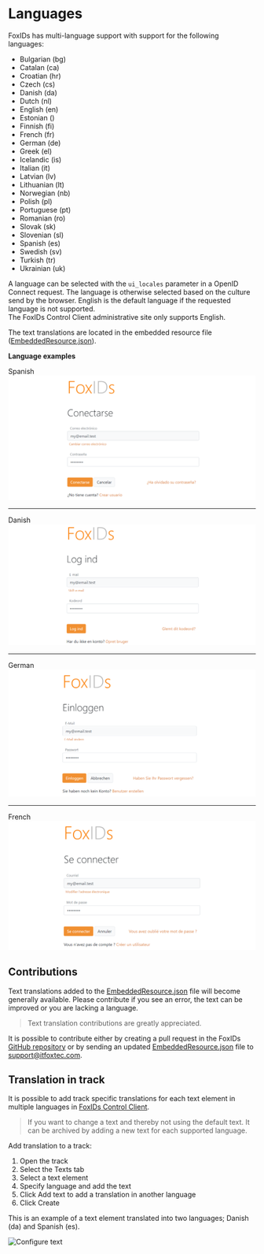 # Languages
FoxIDs has multi-language support with support for the following languages:

- Bulgarian (bg)
- Catalan (ca)
- Croatian (hr)
- Czech (cs)
- Danish (da)
- Dutch (nl)
- English (en)
- Estonian ()
- Finnish (fi)
- French (fr)
- German (de)
- Greek (el)
- Icelandic (is)
- Italian (it)
- Latvian (lv)
- Lithuanian (lt)
- Norwegian (nb)
- Polish (pl)
- Portuguese (pt)
- Romanian (ro)
- Slovak (sk)
- Slovenian (sl)
- Spanish (es)
- Swedish (sv)
- Turkish (tr)
- Ukrainian (uk)

A language can be selected with the `ui_locales` parameter in a OpenID Connect request. The language is otherwise selected based on the culture send by the browser. English is the default language if the requested language is not supported.  
The FoxIDs Control Client administrative site only supports English.

The text translations are located in the embedded resource file ([EmbeddedResource.json](https://github.com/ITfoxtec/FoxIDs/blob/master/src/FoxIDs.Shared/Models/Master/Resources/EmbeddedResource.json)).

**Language examples**

Spanish
![Spanish](images/language-spanish.png)

----

Danish
![Danish](images/language-danish.png)

----

German
![German](images/language-german.png)

----

French
![French](images/language-french.png)

## Contributions

Text translations added to the [EmbeddedResource.json](https://github.com/ITfoxtec/FoxIDs/blob/master/src/FoxIDs.Shared/Models/Master/Resources/EmbeddedResource.json) file will become generally available. 
Please contribute if you see an error, the text can be improved or you are lacking a language.

> Text translation contributions are greatly appreciated.

It is possible to contribute either by creating a pull request in the FoxIDs [GitHub repository](https://github.com/ITfoxtec/FoxIDs) or by sending an updated [EmbeddedResource.json](https://github.com/ITfoxtec/FoxIDs/blob/master/src/FoxIDs.Shared/Models/Master/Resources/EmbeddedResource.json) file to [support@itfoxtec.com](mailto:support@itfoxtec.com?subject=FoxIDs-embedded-resource).

## Translation in track

It is possible to add track specific translations for each text element in multiple languages in [FoxIDs Control Client](control.md#foxids-control-client).

> If you want to change a text and thereby not using the default text. It can be archived by adding a new text for each supported language.

Add translation to a track:

1. Open the track
2. Select the Texts tab
3. Select a text element
4. Specify language and add the text
5. Click Add text to add a translation in another language
6. Click Create

This is an example of a text element translated into two languages; Danish (da) and Spanish (es).

![Configure text](images/configure-tenant-text.png)
